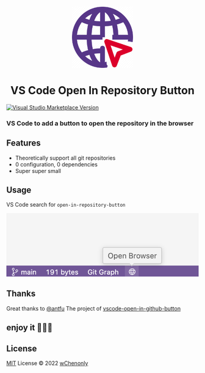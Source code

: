 <p align="center">
  <img src="./res/icon.png" height="160"/>
</p>

<h1 align="center">VS Code Open In Repository Button </h1>

<a href="https://marketplace.visualstudio.com/items?itemName=wChenonly.open-in-repository-button" target="__blank"><img src="https://img.shields.io/visual-studio-marketplace/v/wChenonly.open-in-repository-button.svg?color=eee&amp;label=VS%20Code%20Marketplace&logo=visual-studio-code" alt="Visual Studio Marketplace Version" /></a>

### VS Code to add a button to open the repository in the browser

## Features

- Theoretically support all git repositories
- 0 configuration, 0 dependencies
- Super super small

## Usage

VS Code search for `open-in-repository-button`

![Alt text](res/image.png)

## Thanks

Great thanks to [@antfu](https://github.com/antfu) The project of [vscode-open-in-github-button](https://github.com/antfu/vscode-open-in-github-button)

## enjoy it 🎉🎉🎉

## License

[MIT](./LICENSE) License © 2022 [wChenonly](https://github.com/wChenonly)
